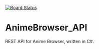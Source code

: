 [![Board Status](https://dev.azure.com/szilajka/47dca916-c248-4d1f-a169-8f30c47632c7/3c5a13b8-4b1f-4824-84ce-ce97ae64c5af/_apis/work/boardbadge/fee580ae-410c-40f3-950b-921a48b95a90)](https://dev.azure.com/szilajka/47dca916-c248-4d1f-a169-8f30c47632c7/_boards/board/t/3c5a13b8-4b1f-4824-84ce-ce97ae64c5af/Microsoft.RequirementCategory)
# AnimeBrowser_API
REST API for Anime Browser, written in C#.
